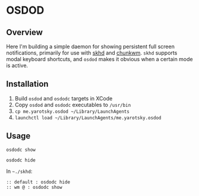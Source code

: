 OSDOD
=====

Overview
--------

Here I'm building a simple daemon for showing persistent full screen notifications, primarily for use with [skhd](https://github.com/koekeishiya/skhd) and [chunkwm](https://github.com/koekeishiya/chunkwm).
`skhd` supports modal keyboard shortcuts, and `osdod` makes it obvious when a certain mode is active.

Installation
------------

1. Build `osdod` and `osdodc` targets in XCode
2. Copy `osdod` and `osdodc` executables to `/usr/bin`
3. `cp me.yarotsky.osdod ~/Library/LaunchAgents`
4. `launchctl load ~/Library/LaunchAgents/me.yarotsky.osdod`

Usage
-----

    osdodc show

    osdodc hide


In `~./skhd`:

    :: default : osdodc hide
    :: wm @ : osdodc show
